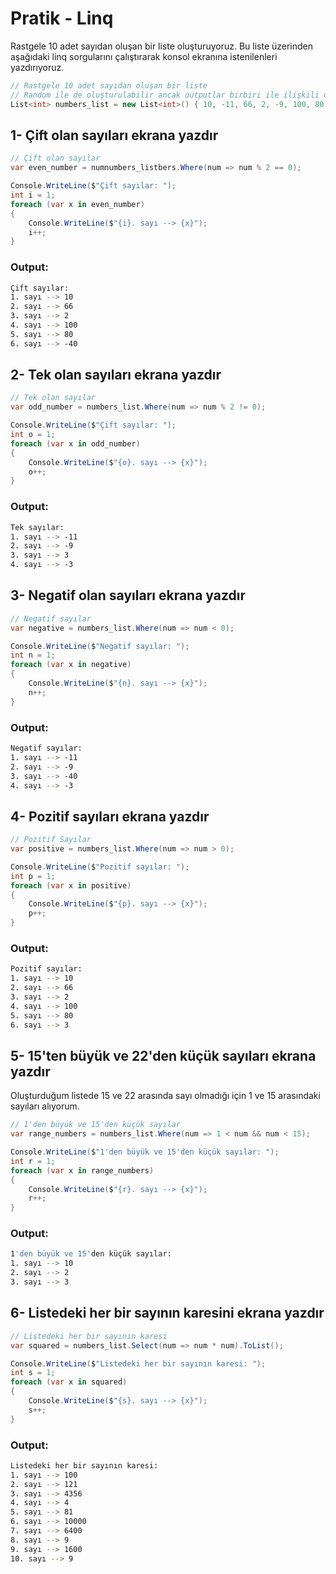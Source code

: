 # Pratik - Linq
Rastgele 10 adet sayıdan oluşan bir liste oluşturuyoruz. Bu liste üzerinden aşağıdaki linq sorgularını çalıştırarak konsol ekranına istenilenleri yazdırıyoruz.

```C#
// Rastgele 10 adet sayıdan oluşan bir liste
// Random ile de oluşturulabilir ancak outputlar birbiri ile ilişkili olsun diye sabit değerler girdim
List<int> numbers_list = new List<int>() { 10, -11, 66, 2, -9, 100, 80, 3, -40, -3 };
```

## 1- Çift olan sayıları ekrana yazdır
```C#
// Çift olan sayılar
var even_number = numnumbers_listbers.Where(num => num % 2 == 0);

Console.WriteLine($"Çift sayılar: ");
int i = 1;
foreach (var x in even_number)
{
    Console.WriteLine($"{i}. sayı --> {x}");
    i++;
}
```
### Output:
```bash
Çift sayılar: 
1. sayı --> 10
2. sayı --> 66
3. sayı --> 2
4. sayı --> 100
5. sayı --> 80
6. sayı --> -40
```


## 2- Tek olan sayıları ekrana yazdır
```C#
// Tek olan sayılar
var odd_number = numbers_list.Where(num => num % 2 != 0);

Console.WriteLine($"Çift sayılar: ");
int o = 1;
foreach (var x in odd_number)
{
    Console.WriteLine($"{o}. sayı --> {x}");
    o++;
}
```
### Output:
```bash
Tek sayılar: 
1. sayı --> -11
2. sayı --> -9
3. sayı --> 3
4. sayı --> -3
```


## 3- Negatif olan sayıları ekrana yazdır
```C#
// Negatif sayılar
var negative = numbers_list.Where(num => num < 0);

Console.WriteLine($"Negatif sayılar: ");
int n = 1;
foreach (var x in negative)
{
    Console.WriteLine($"{n}. sayı --> {x}");
    n++;
}
```
### Output:
```bash
Negatif sayılar: 
1. sayı --> -11
2. sayı --> -9
3. sayı --> -40
4. sayı --> -3
```

## 4- Pozitif sayıları ekrana yazdır
```C#
// Pozitif Sayılar
var positive = numbers_list.Where(num => num > 0);

Console.WriteLine($"Pozitif sayılar: ");
int p = 1;
foreach (var x in positive)
{
    Console.WriteLine($"{p}. sayı --> {x}");
    p++;
}
```
### Output:
```bash
Pozitif sayılar: 
1. sayı --> 10
2. sayı --> 66
3. sayı --> 2
4. sayı --> 100
5. sayı --> 80
6. sayı --> 3
```

## 5- 15'ten büyük ve 22'den küçük sayıları ekrana yazdır
Oluşturduğum listede 15 ve 22 arasında sayı olmadığı için 1 ve 15 arasındaki sayıları alıyorum.
```C#
// 1'den büyük ve 15'den küçük sayılar
var range_numbers = numbers_list.Where(num => 1 < num && num < 15);

Console.WriteLine($"1'den büyük ve 15'den küçük sayılar: ");
int r = 1;
foreach (var x in range_numbers)
{
    Console.WriteLine($"{r}. sayı --> {x}");
    r++;
}
```
### Output:
```bash
1'den büyük ve 15'den küçük sayılar: 
1. sayı --> 10
2. sayı --> 2
3. sayı --> 3
```

## 6- Listedeki her bir sayının karesini ekrana yazdır
```C#
// Listedeki her bir sayının karesi
var squared = numbers_list.Select(num => num * num).ToList();

Console.WriteLine($"Listedeki her bir sayının karesi: ");
int s = 1;
foreach (var x in squared)
{
    Console.WriteLine($"{s}. sayı --> {x}");
    s++;
}
```
### Output:
```bash
Listedeki her bir sayının karesi: 
1. sayı --> 100
2. sayı --> 121
3. sayı --> 4356
4. sayı --> 4
5. sayı --> 81
6. sayı --> 10000
7. sayı --> 6400
8. sayı --> 9
9. sayı --> 1600
10. sayı --> 9
```